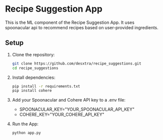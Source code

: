 # Recipe Suggestion App

This is the ML component of the Recipe Suggestion App. It uses spoonacular api to recommend recipes based on user-provided ingredients.

## Setup

1. Clone the repository:
   ```bash
   git clone https://github.com/desxtra/recipe_suggestions.git
   cd recipe_suggestions
   ```

2. Install dependencies:
    ```bash
    pip install -r requirements.txt
    pip install cohere
    ```

3. Add your Spoonacular and Cohere API key to a .env file:

    - SPOONACULAR_KEY="YOUR_SPOONACULAR_API_KEY"
    - COHERE_KEY="YOUR_COHERE_API_KEY"

4. Run the App:
    ```bash
    python app.py
    ```